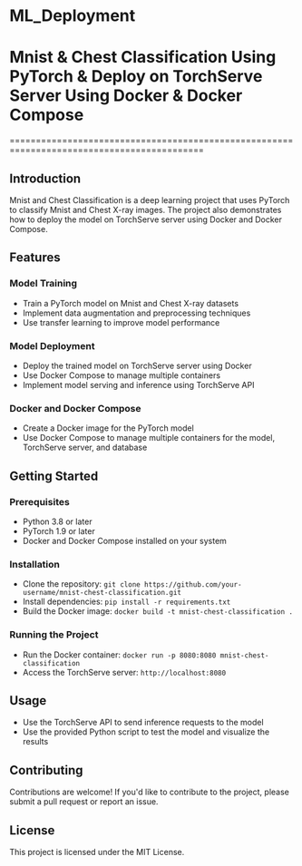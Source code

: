 # ML_Deployment

# Mnist & Chest Classification Using PyTorch & Deploy on TorchServe Server Using Docker & Docker Compose
===========================================================================================

## Introduction
Mnist and Chest Classification is a deep learning project that uses PyTorch to classify Mnist and Chest X-ray images. The project also demonstrates how to deploy the model on TorchServe server using Docker and Docker Compose.

## Features
### Model Training
* Train a PyTorch model on Mnist and Chest X-ray datasets
* Implement data augmentation and preprocessing techniques
* Use transfer learning to improve model performance

### Model Deployment
* Deploy the trained model on TorchServe server using Docker
* Use Docker Compose to manage multiple containers
* Implement model serving and inference using TorchServe API

### Docker and Docker Compose
* Create a Docker image for the PyTorch model
* Use Docker Compose to manage multiple containers for the model, TorchServe server, and database

## Getting Started
### Prerequisites
* Python 3.8 or later
* PyTorch 1.9 or later
* Docker and Docker Compose installed on your system

### Installation
* Clone the repository: `git clone https://github.com/your-username/mnist-chest-classification.git`
* Install dependencies: `pip install -r requirements.txt`
* Build the Docker image: `docker build -t mnist-chest-classification .`

### Running the Project
* Run the Docker container: `docker run -p 8080:8080 mnist-chest-classification`
* Access the TorchServe server: `http://localhost:8080`

## Usage
* Use the TorchServe API to send inference requests to the model
* Use the provided Python script to test the model and visualize the results

## Contributing
Contributions are welcome! If you'd like to contribute to the project, please submit a pull request or report an issue.

## License
This project is licensed under the MIT License.
